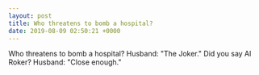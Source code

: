 ```yaml
---
layout: post
title: Who threatens to bomb a hospital?
date: 2019-08-09 02:50:21 +0000
---
```


Who threatens to bomb a hospital?
Husband: "The Joker."
Did you say Al Roker?
Husband: "Close enough."

